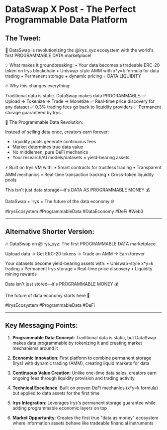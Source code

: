# DataSwap X Post - The Perfect Programmable Data Platform

## The Tweet:

🚀 DataSwap is revolutionizing the @irys_xyz ecosystem with the world's first PROGRAMMABLE DATA marketplace!

💡 What makes it groundbreaking:
• Your data becomes a tradeable ERC-20 token on Irys blockchain
• Uniswap-style AMM with x*y=k formula for data trading
• Permanent storage + dynamic pricing = DATA LIQUIDITY 

🔥 Why this changes everything:

Traditional data is static. DataSwap makes data PROGRAMMABLE:
✅ Upload → Tokenize → Trade → Monetize
✅ Real-time price discovery for any dataset
✅ 0.3% trading fees go back to liquidity providers
✅ Permanent storage guaranteed by Irys

🌊 The Programmable Data Revolution:

Instead of selling data once, creators earn forever:
- Liquidity pools generate continuous fees
- Market determines true data value
- No middlemen, pure DeFi mechanics
- Your research/AI models/datasets = yield-bearing assets

⚡ Built on Irys VM with:
• Smart contracts for trustless trading
• Transparent AMM mechanics
• Real-time transaction tracking
• Cross-token liquidity pools

This isn't just data storage—it's DATA AS PROGRAMMABLE MONEY 💰

DataSwap + Irys = The future of the data economy 🌐

#IrysEcosystem #ProgrammableData #DataEconomy #DeFi #Web3

---

## Alternative Shorter Version:

🔥 DataSwap on @irys_xyz: The first PROGRAMMABLE DATA marketplace

Upload data → Get ERC-20 tokens → Trade on AMM → Earn forever

Your datasets become yield-bearing assets with:
• Uniswap-style x*y=k trading
• Permanent Irys storage
• Real-time price discovery
• Liquidity mining rewards

Data isn't just stored—it's PROGRAMMABLE MONEY 💰

The future of data economy starts here 🚀

#IrysEcosystem #ProgrammableData #DeFi

---

## Key Messaging Points:

1. **Programmable Data Concept**: Traditional data is static, but DataSwap makes data programmable by tokenizing it and creating market mechanisms around it

2. **Economic Innovation**: First platform to combine permanent storage (Irys) with dynamic trading (AMM), creating liquid markets for data

3. **Continuous Value Creation**: Unlike one-time data sales, creators earn ongoing fees through liquidity provision and trading activity

4. **Technical Excellence**: Built on proven DeFi mechanics (x*y=k formula) but applied to data assets for the first time

5. **Irys Integration**: Leverages Irys's permanent storage guarantee while adding programmable economic layers on top

6. **Market Opportunity**: Creates the first true "data as money" ecosystem where information assets behave like tradeable financial instruments
